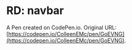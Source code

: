 # RD: navbar

A Pen created on CodePen.io. Original URL: [https://codepen.io/ColleenEMc/pen/GoEVNG](https://codepen.io/ColleenEMc/pen/GoEVNG).


